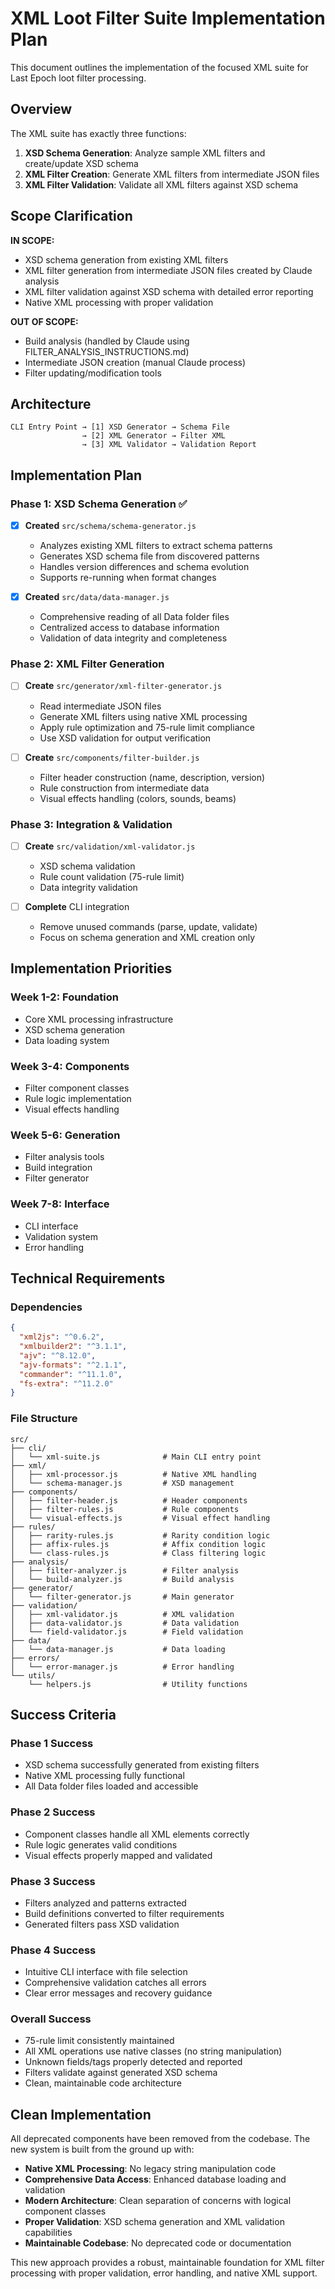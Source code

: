 # XML Loot Filter Suite Implementation Plan

This document outlines the implementation of the focused XML suite for Last Epoch loot filter processing.

## Overview

The XML suite has exactly three functions:

1. **XSD Schema Generation**: Analyze sample XML filters and create/update XSD schema
2. **XML Filter Creation**: Generate XML filters from intermediate JSON files
3. **XML Filter Validation**: Validate all XML filters against XSD schema

## Scope Clarification

**IN SCOPE:**
- XSD schema generation from existing XML filters
- XML filter generation from intermediate JSON files created by Claude analysis
- XML filter validation against XSD schema with detailed error reporting
- Native XML processing with proper validation

**OUT OF SCOPE:**
- Build analysis (handled by Claude using FILTER_ANALYSIS_INSTRUCTIONS.md)
- Intermediate JSON creation (manual Claude process)
- Filter updating/modification tools

## Architecture

```
CLI Entry Point → [1] XSD Generator → Schema File
                → [2] XML Generator → Filter XML  
                → [3] XML Validator → Validation Report
```

## Implementation Plan

### Phase 1: XSD Schema Generation ✅
- [x] **Created** `src/schema/schema-generator.js`
  - Analyzes existing XML filters to extract schema patterns
  - Generates XSD schema file from discovered patterns
  - Handles version differences and schema evolution
  - Supports re-running when format changes

- [x] **Created** `src/data/data-manager.js`
  - Comprehensive reading of all Data folder files
  - Centralized access to database information
  - Validation of data integrity and completeness

### Phase 2: XML Filter Generation
- [ ] **Create** `src/generator/xml-filter-generator.js`
  - Read intermediate JSON files
  - Generate XML filters using native XML processing
  - Apply rule optimization and 75-rule limit compliance
  - Use XSD validation for output verification

- [ ] **Create** `src/components/filter-builder.js`
  - Filter header construction (name, description, version)
  - Rule construction from intermediate data
  - Visual effects handling (colors, sounds, beams)

### Phase 3: Integration & Validation
- [ ] **Create** `src/validation/xml-validator.js`
  - XSD schema validation
  - Rule count validation (75-rule limit)
  - Data integrity validation

- [ ] **Complete** CLI integration
  - Remove unused commands (parse, update, validate)
  - Focus on schema generation and XML creation only

## Implementation Priorities

### Week 1-2: Foundation
- Core XML processing infrastructure
- XSD schema generation
- Data loading system

### Week 3-4: Components  
- Filter component classes
- Rule logic implementation
- Visual effects handling

### Week 5-6: Generation
- Filter analysis tools
- Build integration
- Filter generator

### Week 7-8: Interface
- CLI interface
- Validation system
- Error handling

## Technical Requirements

### Dependencies
```json
{
  "xml2js": "^0.6.2",
  "xmlbuilder2": "^3.1.1", 
  "ajv": "^8.12.0",
  "ajv-formats": "^2.1.1",
  "commander": "^11.1.0",
  "fs-extra": "^11.2.0"
}
```

### File Structure
```
src/
├── cli/
│   └── xml-suite.js              # Main CLI entry point
├── xml/
│   ├── xml-processor.js          # Native XML handling
│   └── schema-manager.js         # XSD management
├── components/
│   ├── filter-header.js          # Header components
│   ├── filter-rules.js           # Rule components
│   └── visual-effects.js         # Visual effect handling
├── rules/
│   ├── rarity-rules.js           # Rarity condition logic
│   ├── affix-rules.js            # Affix condition logic
│   └── class-rules.js            # Class filtering logic
├── analysis/
│   ├── filter-analyzer.js        # Filter analysis
│   └── build-analyzer.js         # Build analysis
├── generator/
│   └── filter-generator.js       # Main generator
├── validation/
│   ├── xml-validator.js          # XML validation
│   ├── data-validator.js         # Data validation
│   └── field-validator.js        # Field validation
├── data/
│   └── data-manager.js           # Data loading
├── errors/
│   └── error-manager.js          # Error handling
└── utils/
    └── helpers.js                # Utility functions
```

## Success Criteria

### Phase 1 Success
- XSD schema successfully generated from existing filters
- Native XML processing fully functional
- All Data folder files loaded and accessible

### Phase 2 Success  
- Component classes handle all XML elements correctly
- Rule logic generates valid conditions
- Visual effects properly mapped and validated

### Phase 3 Success
- Filters analyzed and patterns extracted
- Build definitions converted to filter requirements
- Generated filters pass XSD validation

### Phase 4 Success
- Intuitive CLI interface with file selection
- Comprehensive validation catches all errors
- Clear error messages and recovery guidance

### Overall Success
- 75-rule limit consistently maintained
- All XML operations use native classes (no string manipulation)
- Unknown fields/tags properly detected and reported
- Filters validate against generated XSD schema
- Clean, maintainable code architecture

## Clean Implementation

All deprecated components have been removed from the codebase. The new system is built from the ground up with:

- **Native XML Processing**: No legacy string manipulation code
- **Comprehensive Data Access**: Enhanced database loading and validation
- **Modern Architecture**: Clean separation of concerns with logical component classes
- **Proper Validation**: XSD schema generation and XML validation capabilities
- **Maintainable Codebase**: No deprecated code or documentation

This new approach provides a robust, maintainable foundation for XML filter processing with proper validation, error handling, and native XML support.